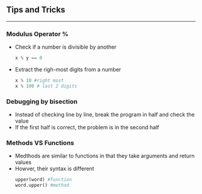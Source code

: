 ## Tips and Tricks
------

### Modulus Operator %

- Check if a number is divisible by another
	```python
	x % y == 0
	```
- Extract the righ-most digits from a number
	```python
	x % 10 #right most
	x % 100 # last 2 digits
	```

### Debugging by bisection
- Instead of checking line by line, break the program in half and check the value
- If the first half is correct, the problem is in the second half

### Methods VS Functions
- Medthods are similar to functions in that they take arguments and return values
- Howver, their syntax is different
	```python
	upper(word) #function
	word.upper() #method
	```